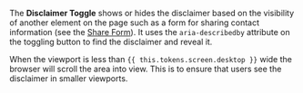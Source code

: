 The **Disclaimer Toggle** shows or hides the disclaimer based on the visibility of another element on the page such as a form for sharing contact information (see the [Share Form](share-form)). It uses the `aria-describedby` attribute on the toggling button to find the disclaimer and reveal it.

When the viewport is less than `{{ this.tokens.screen.desktop }}` wide the browser will scroll the area into view. This is to ensure that users see the disclaimer in smaller viewports.